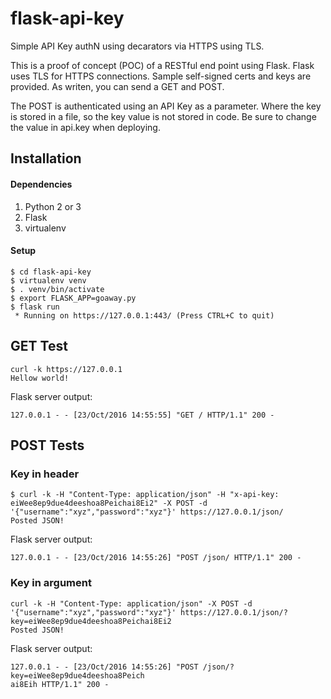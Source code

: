 # flask-api-key
Simple API Key authN using decarators via HTTPS using TLS.

This is a proof of concept (POC) of a RESTful end point using Flask.
Flask uses TLS for HTTPS connections.
Sample self-signed certs and keys are provided.
As writen, you can send a GET and POST.

The POST is authenticated using an API Key as a parameter.
Where the key is stored in a file, so the key value is not stored in code.
Be sure to change the value in api.key when deploying.

## Installation
#### Dependencies
1. Python 2 or 3
2. Flask
3. virtualenv

#### Setup
```
$ cd flask-api-key
$ virtualenv venv
$ . venv/bin/activate
$ export FLASK_APP=goaway.py
$ flask run
 * Running on https://127.0.0.1:443/ (Press CTRL+C to quit)
```

## GET Test
```
curl -k https://127.0.0.1
Hellow world!
```
Flask server output:
```
127.0.0.1 - - [23/Oct/2016 14:55:55] "GET / HTTP/1.1" 200 -
```

## POST Tests
### Key in header
```
$ curl -k -H "Content-Type: application/json" -H "x-api-key: eiWee8ep9due4deeshoa8Peichai8Ei2" -X POST -d '{"username":"xyz","password":"xyz"}' https://127.0.0.1/json/
Posted JSON!
```
Flask server output:
```
127.0.0.1 - - [23/Oct/2016 14:55:26] "POST /json/ HTTP/1.1" 200 -
```

### Key in argument
```
curl -k -H "Content-Type: application/json" -X POST -d '{"username":"xyz","password":"xyz"}' https://127.0.0.1/json/?key=eiWee8ep9due4deeshoa8Peichai8Ei2
Posted JSON!
```
Flask server output:
```
127.0.0.1 - - [23/Oct/2016 14:55:26] "POST /json/?key=eiWee8ep9due4deeshoa8Peich
ai8Eih HTTP/1.1" 200 -
```
